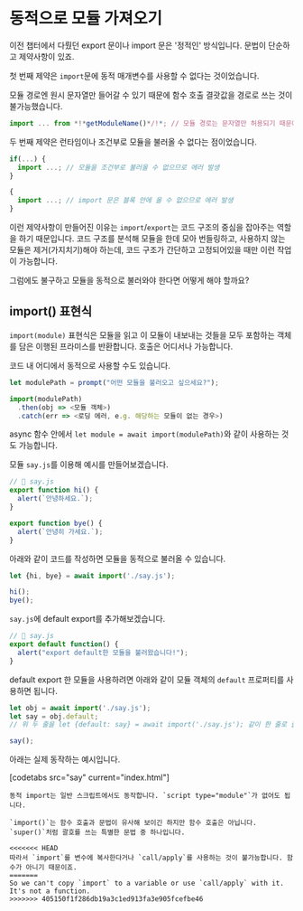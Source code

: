 # 동적으로 모듈 가져오기

이전 챕터에서 다뤘던 export 문이나 import 문은 '정적인' 방식입니다. 문법이 단순하고 제약사항이 있죠.

첫 번째 제약은 `import`문에 동적 매개변수를 사용할 수 없다는 것이었습니다.

모듈 경로엔 원시 문자열만 들어갈 수 있기 때문에 함수 호출 결괏값을 경로로 쓰는 것이 불가능했습니다.

```js
import ... from *!*getModuleName()*/!*; // 모듈 경로는 문자열만 허용되기 때문에 에러가 발생합니다. 
```

두 번째 제약은 런타임이나 조건부로 모듈을 불러올 수 없다는 점이었습니다.

```js
if(...) {
  import ...; // 모듈을 조건부로 불러올 수 없으므로 에러 발생
}

{
  import ...; // import 문은 블록 안에 올 수 없으므로 에러 발생
}
```

이런 제약사항이 만들어진 이유는 `import`/`export`는 코드 구조의 중심을 잡아주는 역할을 하기 때문입니다. 코드 구조를 분석해 모듈을 한데 모아 번들링하고, 사용하지 않는 모듈은 제거(가지치기)해야 하는데, 코드 구조가 간단하고 고정되어있을 때만 이런 작업이 가능합니다.

그럼에도 불구하고 모듈을 동적으로 불러와야 한다면 어떻게 해야 할까요?

## import() 표현식

`import(module)` 표현식은 모듈을 읽고 이 모듈이 내보내는 것들을 모두 포함하는 객체를 담은 이행된 프라미스를 반환합니다. 호출은 어디서나 가능합니다.

코드 내 어디에서 동적으로 사용할 수도 있습니다.

```js
let modulePath = prompt("어떤 모듈을 불러오고 싶으세요?");

import(modulePath)
  .then(obj => <모듈 객체>)
  .catch(err => <로딩 에러, e.g. 해당하는 모듈이 없는 경우>)
```

async 함수 안에서 `let module = await import(modulePath)`와 같이 사용하는 것도 가능합니다.

모듈 `say.js`를 이용해 예시를 만들어보겠습니다.

```js
// 📁 say.js
export function hi() {
  alert(`안녕하세요.`);
}

export function bye() {
  alert(`안녕히 가세요.`);
}
```

아래와 같이 코드를 작성하면 모듈을 동적으로 불러올 수 있습니다.

```js
let {hi, bye} = await import('./say.js');

hi();
bye();
```

`say.js`에 default export를 추가해보겠습니다.

```js
// 📁 say.js
export default function() {
  alert("export default한 모듈을 불러왔습니다!");
}
```

default export 한 모듈을 사용하려면 아래와 같이 모듈 객체의 `default` 프로퍼티를 사용하면 됩니다.

```js
let obj = await import('./say.js');
let say = obj.default;
// 위 두 줄을 let {default: say} = await import('./say.js'); 같이 한 줄로 줄일 수 있습니다.

say();
```

아래는 실제 동작하는 예시입니다.

[codetabs src="say" current="index.html"]

```smart
동적 import는 일반 스크립트에서도 동작합니다. `script type="module"`가 없어도 됩니다. 
```

```smart
`import()`는 함수 호출과 문법이 유사해 보이긴 하지만 함수 호출은 아닙니다. `super()`처럼 괄호를 쓰는 특별한 문법 중 하나입니다.

<<<<<<< HEAD
따라서 `import`를 변수에 복사한다거나 `call/apply`를 사용하는 것이 불가능합니다. 함수가 아니기 때문이죠.
=======
So we can't copy `import` to a variable or use `call/apply` with it. It's not a function.
>>>>>>> 405150f1f286db19a3c1ed913fa3e905fcefbe46
```
